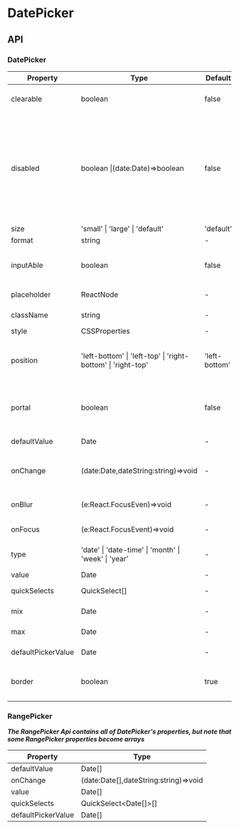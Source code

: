 # DatePicker

<example />

## API

### DatePicker

| Property           | Type                                                         | Default       | Description                                                                                                                     |
| ------------------ | ------------------------------------------------------------ | ------------- | ------------------------------------------------------------------------------------------------------------------------------- |
| clearable          | boolean                                                      | false         | whether it can be cleared                                                                                                       |
| disabled           | boolean \|(date:Date)=>boolean                               | false         | If disabled is true, disable all options. If disabled isa function, disable the options according to the result of the function |
| size               | 'small' \| 'large' \| 'default'                              | 'default'     | Input size                                                                                                                      |
| format             | string                                                       | -             | Date format                                                                                                                     |
| inputAble          | boolean                                                      | false         | Whether the input box can be inputed                                                                                            |
| placeholder        | ReactNode                                                    | -             | Input placeholder                                                                                                               |
| className          | string                                                       | -             | Input className                                                                                                                 |
| style              | CSSProperties                                                | -             | Input style                                                                                                                     |
| position           | 'left-bottom' \| 'left-top' \| 'right-bottom' \| 'right-top' | 'left-bottom' | Position where the drop-down box is displayed                                                                                   |
| portal             | boolean                                                      | false         | Whether a drop-down box is displayed in the body                                                                                |
| defaultValue       | Date                                                         | -             | Default value                                                                                                                   |
| onChange           | (date:Date,dateString:string)=>void                          | -             | Callback when the date changes                                                                                                  |
| onBlur             | (e:React.FocusEven)=>void                                    | -             | Callback when lose focus                                                                                                        |
| onFocus            | (e:React.FocusEvent)=>void                                   | -             | Callback when focus                                                                                                             |
| type               | 'date' \| 'date-time' \| 'month' \| 'week' \| 'year'         | -             | Sets the selector type                                                                                                          |
| value              | Date                                                         | -             | Date                                                                                                                            |
| quickSelects       | QuickSelect<Date>[]                                          | -             | Quick selection                                                                                                                 |
| mix                | Date                                                         | -             | Optional minimum                                                                                                                |
| max                | Date                                                         | -             | Optional maximum                                                                                                                |
| defaultPickerValue | Date                                                         | -             | Default Panel Date                                                                                                              |
| border             | boolean                                                      | true          | Whether the input box has a border                                                                                              |

### RangePicker

**_The RangePicker Api contains all of DatePicker's properties, but note that some RangePicker properties become arrays_**

| Property           | Type                                  |
| ------------------ | ------------------------------------- |
| defaultValue       | Date[]                                |
| onChange           | (date:Date[],dateString:string)=>void |
| value              | Date[]                                |
| quickSelects       | QuickSelect<Date[]>[]                 |
| defaultPickerValue | Date[]                                |
